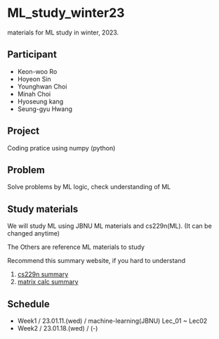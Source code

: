 # ML_study_winter23

materials for ML study in winter, 2023.

## Participant
- Keon-woo Ro
- Hoyeon Sin
- Younghwan Choi
- Minah Choi
- Hyoseung kang
- Seung-gyu Hwang

## Project
Coding pratice using numpy (python)

## Problem
Solve problems by ML logic, check understanding of ML

## Study materials
We will study ML using JBNU ML materials and cs229n(ML). (It can be changed anytime)

The Others are reference ML materials to study

Recommend this summary website, if you hard to understand
1. [cs229n summary](https://stanford.edu/~shervine/teaching/cs-229/, "cs229n summary")
2. [matrix calc summary](https://www.math.uwaterloo.ca/~hwolkowi/matrixcookbook.pdf, " matrix calc summary")

## Schedule
- Week1 / 23.01.11.(wed) / machine-learning(JBNU) Lec_01 ~ Lec02
- Week2 / 23.01.18.(wed) / (-)
